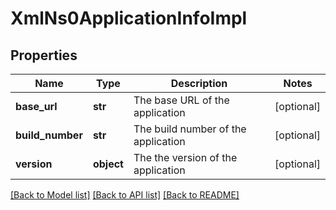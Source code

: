 # XmlNs0ApplicationInfoImpl

## Properties
Name | Type | Description | Notes
------------ | ------------- | ------------- | -------------
**base_url** | **str** | The base URL of the application | [optional] 
**build_number** | **str** | The build number of the application | [optional] 
**version** | **object** | The the version of the application | [optional] 

[[Back to Model list]](../README.md#documentation-for-models) [[Back to API list]](../README.md#documentation-for-api-endpoints) [[Back to README]](../README.md)


